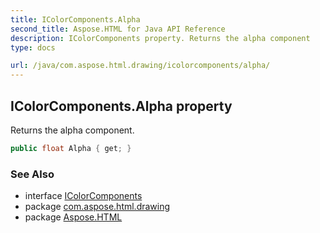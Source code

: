 ```yaml
---
title: IColorComponents.Alpha
second_title: Aspose.HTML for Java API Reference
description: IColorComponents property. Returns the alpha component
type: docs

url: /java/com.aspose.html.drawing/icolorcomponents/alpha/
---
```

## IColorComponents.Alpha property

Returns the alpha component.

```java
public float Alpha { get; }
```

### See Also

* interface [IColorComponents](../)
* package [com.aspose.html.drawing](../../../com.aspose.html.drawing/)
* package [Aspose.HTML](../../../)
